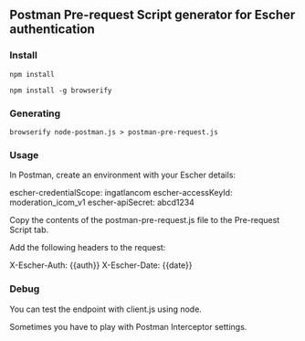 ## Postman Pre-request Script generator for Escher authentication

### Install
```
npm install

npm install -g browserify
```

### Generating

```
browserify node-postman.js > postman-pre-request.js
```

### Usage

In Postman, create an environment with your Escher details:

escher-credentialScope: ingatlancom
escher-accessKeyId: moderation_icom_v1
escher-apiSecret: abcd1234

Copy the contents of the postman-pre-request.js file to the Pre-request Script tab. 

Add the following headers to the request:

X-Escher-Auth: {{auth}}
X-Escher-Date: {{date}}

### Debug

You can test the endpoint with client.js using node.

Sometimes you have to play with Postman Interceptor settings.